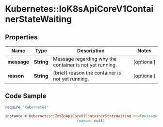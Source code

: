 # Kubernetes::IoK8sApiCoreV1ContainerStateWaiting

## Properties

Name | Type | Description | Notes
------------ | ------------- | ------------- | -------------
**message** | **String** | Message regarding why the container is not yet running. | [optional] 
**reason** | **String** | (brief) reason the container is not yet running. | [optional] 

## Code Sample

```ruby
require 'Kubernetes'

instance = Kubernetes::IoK8sApiCoreV1ContainerStateWaiting.new(message: null,
                                 reason: null)
```


